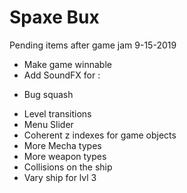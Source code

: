 # Spaxe Bux

Pending items after game jam 9-15-2019
+ Make game winnable
+ Add SoundFX for :
 - Bug squash
+ Level transitions
+ Menu Slider
+ Coherent z indexes for game objects
+ More Mecha types
+ More weapon types
+ Collisions on the ship
+ Vary ship for lvl 3
